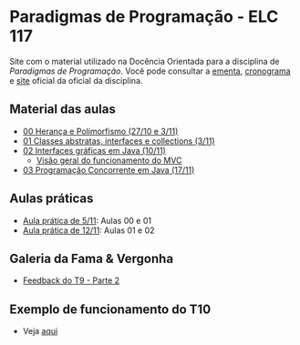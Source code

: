 # Paradigmas de Programação - ELC 117
Site com o material utilizado na Docência Orientada para a disciplina de *Paradigmas de Programação*. Você pode consultar a [ementa](http://www-usr.inf.ufsm.br/~andrea/elc117/plano-de-ensino-elc117.pdf), [cronograma](https://docs.google.com/spreadsheets/d/1P7HvfEcoUK5B5TVw5XvHlZMiahKPBuwqnhohgQ1xmJk/pubhtml) e [site](http://www-usr.inf.ufsm.br/~andrea/elc117-2015b) oficial da oficial da disciplina. 

## Material das aulas
 - [00 Herança e Polimorfismo (27/10 e 3/11)](00_slides-java-heranca-polimorfismo-2015b.pdf)
 - [01 Classes abstratas, interfaces e collections (3/11)](01_slides-java-abstract-2015b.pdf)
 - [02 Interfaces gráficas em Java (10/11)](02_slides-java-gui-2015b.pdf)
   - [Visão geral do funcionamento do MVC](02_extra_00-gui-2015.pdf)
 - [03 Programação Concorrente em Java (17/11)](03_slides-java-threads-2015b.pdf)

## Aulas práticas
 - [Aula prática de 5/11](pratica-05-11): Aulas 00 e 01
 - [Aula prática de 12/11](pratica-12-11): Aulas 01 e 02


## Galeria da Fama & Vergonha
 - [Feedback do T9 - Parte 2](halls/t9-parte2.pdf)

## Exemplo de funcionamento do T10
 - Veja [aqui](t10-exemplo)

